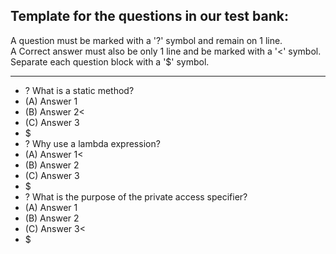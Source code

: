## Template for the questions in our test bank:    
A question must be marked with a '?' symbol and remain on 1 line.  
A Correct answer must also be only 1 line and be marked with a '<' symbol.  
Separate each question block with a '$' symbol.  
***
* ? What is a static method?
* (A) Answer 1
* (B) Answer 2<
* (C) Answer 3
* $
* ? Why use a lambda expression?
* (A) Answer 1<
* (B) Answer 2
* (C) Answer 3
* $
* ? What is the purpose of the private access specifier?
* (A) Answer 1
* (B) Answer 2
* (C) Answer 3<
* $
